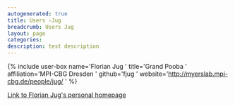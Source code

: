 ```yaml
---
autogenerated: true
title: Users ›Jug
breadcrumb: Users Jug
layout: page
categories: 
description: test description
---
```


{% include user-box name='Florian Jug ' title='Grand Pooba ' affiliation='MPI-CBG Dresden ' github='fjug ' website='http://myerslab.mpi-cbg.de/people/jug/ ' %}

[Link to Florian Jug's personal homepage](http://myerslab.mpi-cbg.de/people/jug/)
